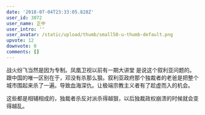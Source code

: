 ```yaml
---
date: '2018-07-04T23:33:05.828Z'
user_id: 3072
user_name: 正中
user_intro: ''
user_avatar: /static/upload/thumb/small50-u-thumb-default.png
upvote: 12
downvote: 0
comments: []
---
```


战火纷飞当然是因为专制。凤凰卫视以前有一期大讲堂 是说这个叙利亚问题的。跟中国的唯一区别在于，邓没有杀那么狠。叙利亚政府那个独裁者的老爸是把整个城市围起来杀了一遍。导致血海深仇。让极端宗教主义者有了趁虚而入的机会。

这些都是相辅相成的，独裁者杀反对派杀得越狠，以后独裁政权崩溃的时候就会变得越乱。
